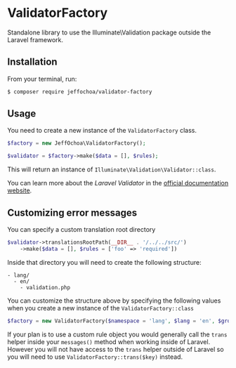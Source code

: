 # ValidatorFactory
Standalone library to use the Illuminate\\Validation package outside the Laravel framework.

## Installation
From your terminal, run:
```bash
$ composer require jeffochoa/validator-factory
```

## Usage

You need to create a new instance of the `ValidatorFactory` class.

```php
$factory = new JeffOchoa\ValidatorFactory();

$validator = $factory->make($data = [], $rules);
```
This will return an instance of `Illuminate\Validation\Validator::class`.

You can learn more about the *Laravel Validator* in the [official documentation website](https://laravel.com/docs/5.6/validation).

## Customizing error messages

You can specify a custom translation root directory

```php
$validator->translationsRootPath(__DIR__ . '/../../src/')
    ->make($data = [], $rules = ['foo' => 'required'])
```

Inside that directory you will need to create the following structure:

```
- lang/
  - en/
    - validation.php
```

You can customize the structure above by specifying the following values when you create a new instance of the `ValidatorFactory::class`

```php
$factory = new ValidatorFactory($namespace = 'lang', $lang = 'en', $group = 'validation');
```

If your plan is to use a custom rule object you would generally call the `trans` helper inside your `messages()` method when working inside of Laravel.
However you will not have access to the `trans` helper outside of Laravel so you will need to use `ValidatorFactory::trans($key)` instead.
